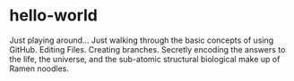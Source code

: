 # hello-world
Just playing around... 
Just walking through the basic concepts of using GitHub. Editing Files. Creating branches.  Secretly encoding the answers to the life, the universe, and the sub-atomic structural biological make up of Ramen noodles.
